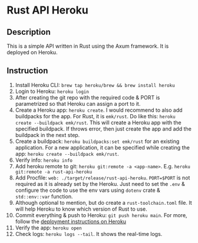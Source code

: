 # Rust API Heroku

## Description

This is a simple API written in Rust using the Axum framework. It is deployed on Heroku.

## Instruction

1. Install Heroku CLI: `brew tap heroku/brew && brew install heroku`
2. Login to Heroku: `heroku login`
3. After creating the git repo with the required code & PORT is parametrized so that Heroku can assign a port to it.
4. Create a Heroku app: `heroku create`. I would recommend to also add buildpacks for the app. For Rust, it is `emk/rust`. Do like this: `heroku create --buildpack emk/rust`. This will create a Heroku app with the specified buildpack. If throws error, then just create the app and add the buildpack in the next step.
5. Create a buildpack: `heroku buildpacks:set emk/rust` for an existing application. For a new application, it can be specified while creating the app: `heroku create --buildpack emk/rust`.
6. Verify info: `heroku info`
7. Add heroku remote to git: `heroku git:remote -a <app-name>`. E.g. `heroku git:remote -a rust-api-heroku`
8. Add Procfile: `web: ./target/release/rust-api-heroku`. `PORT=$PORT` is not required as it is already set by the Heroku. Just need to set the `.env` & configure the code to use the env vars using `dotenv` crate & `std::env::var` function.
9. Although optional to mention, but do create a `rust-toolchain.toml` file. It will help Heroku to know which version of Rust to use.
10. Commit everything & push to Heroku: `git push heroku main`. For more, follow the [deployment instructions on Heroku](https://github.com/abhi3700/my_coding_toolkit/blob/main/heroku.md#deployment)
11. Verify the app: `heroku open`
12. Check logs: `heroku logs --tail`. It shows the real-time logs.
